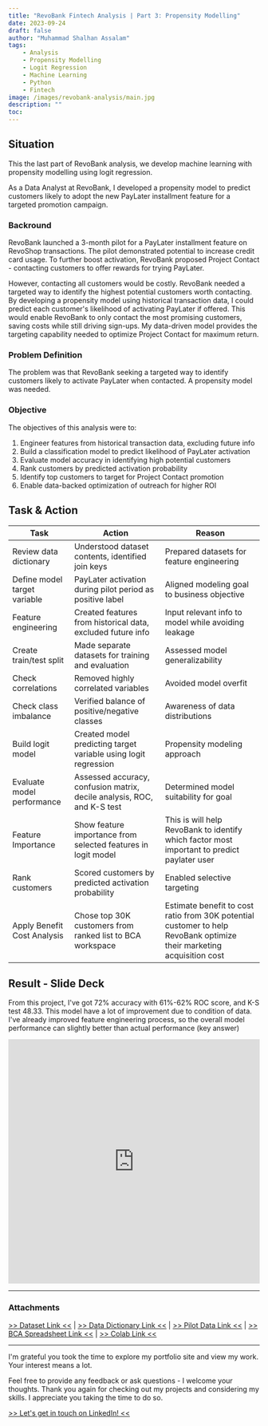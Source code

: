 ```yaml
---
title: "RevoBank Fintech Analysis | Part 3: Propensity Modelling"
date: 2023-09-24
draft: false
author: "Muhammad Shalhan Assalam"
tags:
    - Analysis
    - Propensity Modelling
    - Logit Regression
    - Machine Learning
    - Python
    - Fintech
image: /images/revobank-analysis/main.jpg
description: ""
toc:
---
```


## Situation
This the last part of RevoBank analysis, we develop machine learning with propensity modelling using logit regression.

As a Data Analyst at RevoBank, I developed a propensity model to predict customers likely to adopt the new PayLater installment feature for a targeted promotion campaign.

### Backround
RevoBank launched a 3-month pilot for a PayLater installment feature on RevoShop transactions. The pilot demonstrated potential to increase credit card usage. To further boost activation, RevoBank proposed Project Contact - contacting customers to offer rewards for trying PayLater.

However, contacting all customers would be costly. RevoBank needed a targeted way to identify the highest potential customers worth contacting. By developing a propensity model using historical transaction data, I could predict each customer's likelihood of activating PayLater if offered. This would enable RevoBank to only contact the most promising customers, saving costs while still driving sign-ups. My data-driven model provides the targeting capability needed to optimize Project Contact for maximum return.

### Problem Definition
The problem was that RevoBank seeking a targeted way to identify customers likely to activate PayLater when contacted. A propensity model was needed.

### Objective
The objectives of this analysis were to:

1. Engineer features from historical transaction data, excluding future info
2. Build a classification model to predict likelihood of PayLater activation
3. Evaluate model accuracy in identifying high potential customers
4. Rank customers by predicted activation probability
5. Identify top customers to target for Project Contact promotion
6. Enable data-backed optimization of outreach for higher ROI

## Task & Action
| Task | Action | Reason |
|-|-|-|
| Review data dictionary | Understood dataset contents, identified join keys | Prepared datasets for feature engineering |
| Define model target variable | PayLater activation during pilot period as positive label | Aligned modeling goal to business objective |
| Feature engineering | Created features from historical data, excluded future info | Input relevant info to model while avoiding leakage |
| Create train/test split | Made separate datasets for training and evaluation | Assessed model generalizability | 
| Check correlations | Removed highly correlated variables | Avoided model overfit |
| Check class imbalance |Verified balance of positive/negative classes | Awareness of data distributions | 
| Build logit model | Created model predicting target variable using logit regression | Propensity modeling approach |
| Evaluate model performance | Assessed accuracy, confusion matrix, decile analysis, ROC, and K-S test  | Determined model suitability for goal |
| Feature Importance | Show feature importance from selected features in logit model | This is will help RevoBank to identify which factor most important to predict paylater user |
| Rank customers | Scored customers by predicted activation probability | Enabled selective targeting |
| Apply Benefit Cost Analysis | Chose top 30K customers from ranked list to BCA workspace | Estimate benefit to cost ratio from 30K potential customer to help RevoBank optimize their marketing acquisition cost |

## Result - Slide Deck

From this project, I've got 72% accuracy with 61%-62% ROC score, and K-S test 48.33. This model have a lot of improvement due to condition of data. I've already improved feature engineering process, so the overall model performance can slightly better than actual performance (key answer)

<iframe src="https://docs.google.com/presentation/d/e/2PACX-1vQg9Kwjd49R5GL4mryY-4fsXIJz5WyqXGM30eaunvtiRbpslcZktuANPvzf8-Nkx_VrQ8A84XyZl-iy/embed?start=false&loop=false&delayms=3000" frameborder="0" width="100%" height="490" allowfullscreen="true" mozallowfullscreen="true" webkitallowfullscreen="true"></iframe>

---

### Attachments

<a href="https://drive.google.com/file/d/1bwpWSicFoFt1huv2QBIgdKLxVlLelaqJ/view?usp=drive_link" target="_blank">>> Dataset Link <<</a> | <a href="https://docs.google.com/spreadsheets/d/1XjQ1lTtFOMRSr_EisXxnM6EJYu2Y0_zt/edit?usp=sharing&ouid=113457939531194487813&rtpof=true&sd=true" target="_blank">>> Data Dictionary Link <<</a> | <a href="https://docs.google.com/spreadsheets/d/1oHPAsBXDuJXVRhiHpjjMf8QDhT-eX3-f/edit?usp=drive_link&ouid=113457939531194487813&rtpof=true&sd=true" target="_blank">>> Pilot Data Link <<</a> | <a href="https://docs.google.com/spreadsheets/d/1TTDUqFOvudm_PDsfY0JcAnxKwqPXo0XHYgHOcF0bZQw/edit?usp=sharing" target="_blank">>> BCA Spreadsheet Link <<</a> | <a href="https://colab.research.google.com/drive/1MZXUSuvDUf2NA1Irgd2YixA4q40PbT59?usp=sharing" target="_blank">>> Colab Link <<</a>

---

I'm grateful you took the time to explore my portfolio site and view my work. Your interest means a lot. 

Feel free to provide any feedback or ask questions - I welcome your thoughts. Thank you again for checking out my projects and considering my skills. I appreciate you taking the time to do so.

<a href="https://www.linkedin.com/in/muhammad-shalhan-assalam-b42973200/" target="_blank">>> Let's get in touch on LinkedIn! <<</a>